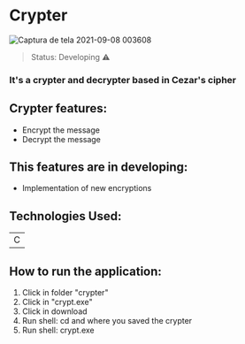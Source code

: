 # Crypter
![Captura de tela 2021-09-08 003608](https://user-images.githubusercontent.com/84638124/132442492-8ed90dc4-7953-4d03-b33b-04bc48ccb02a.png)

> Status: Developing ⚠️

### It's a crypter and decrypter based in Cezar's cipher

## Crypter features:

* Encrypt the message
* Decrypt the message

## This features are in developing:

- Implementation of new encryptions

## Technologies Used:

<table>
  <tr>
    <td>C</td>
  </tr>
</table>

## How to run the application:

1) Click in folder "crypter"
2) Click in "crypt.exe"
3) Click in download
4) Run shell: cd and where you saved the crypter
5) Run shell: crypt.exe


